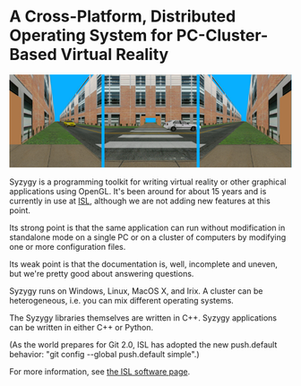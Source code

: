 A Cross-Platform, Distributed Operating System for PC-Cluster-Based Virtual Reality
===================================================================================


![Simulated CAVE View](doc/images/crosswalk3.jpg)


Syzygy is a programming toolkit for writing virtual reality or other
graphical applications using OpenGL. It's been around for about 15 years and is
currently in use at [ISL](http://www.isl.uiuc.edu/), although we are
not adding new features at this point.

Its strong point is that the same application can run without modification
in standalone mode on a single PC or on a cluster of computers by modifying
one or more configuration files.

Its weak point is that the documentation is, well, incomplete and uneven,
but we're pretty good about answering questions.

Syzygy runs on Windows, Linux, MacOS X, and Irix. A
cluster can be heterogeneous, i.e. you can mix different operating
systems.

The Syzygy libraries themselves are written in C++. Syzygy applications
can be written in either C++ or Python.

(As the world prepares for Git 2.0, ISL has adopted the new push.default behavior:
"git config --global push.default simple".)

For more information, see [the ISL software page](http://syzygy.isl.uiuc.edu/).

